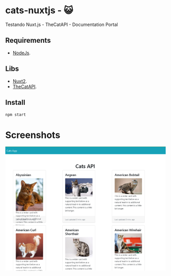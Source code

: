 # cats-nuxtjs - :smiley_cat:
Testando Nuxt.js - TheCatAPI - Documentation Portal

## Requirements
- [NodeJs](https://nodejs.org/en/).

## Libs
- [Nuxt2](https://v2.nuxt.com/).
- [TheCatAPI](https://developers.thecatapi.com/view-account/ylX4blBYT9FaoVd6OhvR?report=bOoHBz-8t).
  
## Install

```sh
npm start
```

# Screenshots
<p align="center">
  <img src="https://github.com/karenyov/cats-nuxtjs/blob/main/app.png" width="700">
</p>

